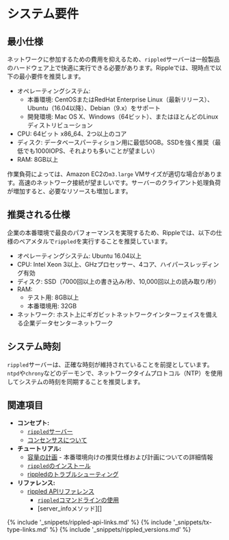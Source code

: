 # システム要件

## 最小仕様

ネットワークに参加するための費用を抑えるため、`rippled`サーバーは一般製品のハードウェア上で快適に実行できる必要があります。Rippleでは、現時点で以下の最小要件を推奨します。

- オペレーティングシステム:
    - 本番環境: CentOSまたはRedHat Enterprise Linux（最新リリース）、Ubuntu（16.04以降）、Debian（9.x）をサポート
    - 開発環境: Mac OS X、Windows（64ビット）、またはほとんどのLinuxディストリビューション
- CPU: 64ビット x86_64、2つ以上のコア
- ディスク: データベースパーティション用に最低50GB。SSDを強く推奨（最低でも1000IOPS、それよりも多いことが望ましい）
- RAM: 8GB以上

作業負荷によっては、Amazon EC2の`m3.large` VMサイズが適切な場合があります。高速のネットワーク接続が望ましいです。サーバーのクライアント処理負荷が増加すると、必要なリソースも増加します。


## 推奨される仕様

企業の本番環境で最良のパフォーマンスを実現するため、Rippleでは、以下の仕様のベアメタルで`rippled`を実行することを推奨しています。

- オペレーティングシステム: Ubuntu 16.04以上
- CPU: Intel Xeon 3以上、GHzプロセッサー、4コア、ハイパースレッディング有効
- ディスク: SSD（7000回以上の書き込み/秒、10,000回以上の読み取り/秒）
- RAM:
  - テスト用: 8GB以上
  - 本番環境用: 32GB
- ネットワーク: ホスト上にギガビットネットワークインターフェイスを備える企業データセンターネットワーク

## システム時刻

`rippled`サーバーは、正確な時刻が維持されていることを前提としています。`ntpd`や`chrony`などのデーモンで、ネットワークタイムプロトコル（NTP）を使用してシステムの時刻を同期することを推奨します。


## 関連項目

- **コンセプト:**
    - [`rippled`サーバー](the-rippled-server.html)
    - [コンセンサスについて](intro-to-consensus.html)
- **チュートリアル:**
    - [容量の計画](capacity-planning.html) - 本番環境向けの推奨仕様および計画についての詳細情報
    - [`rippled`のインストール](install-rippled.html)
    - [rippledのトラブルシューティング](troubleshoot-the-rippled-server.html)
- **リファレンス:**
    - [rippled APIリファレンス](rippled-api.html)
      - [`rippled`コマンドラインの使用](commandline-usage.html)
      - [server_infoメソッド][]


<!--{# common link defs #}-->
{% include '_snippets/rippled-api-links.md' %}
{% include '_snippets/tx-type-links.md' %}
{% include '_snippets/rippled_versions.md' %}
